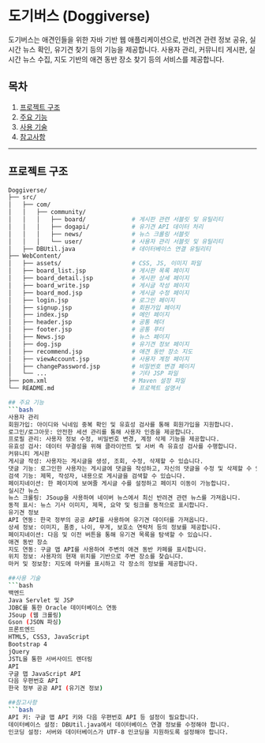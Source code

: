 # 도기버스 (Doggiverse)

도기버스는 애견인들을 위한 자바 기반 웹 애플리케이션으로, 반려견 관련 정보 공유, 실시간 뉴스 확인, 유기견 찾기 등의 기능을 제공합니다. 사용자 관리, 커뮤니티 게시판, 실시간 뉴스 수집, 지도 기반의 애견 동반 장소 찾기 등의 서비스를 제공합니다.

## 목차
1. [프로젝트 구조](#프로젝트-구조)
2. [주요 기능](#주요-기능)
3. [사용 기술](#사용-기술)
4. [참고사항](#참고사항)
---

## 프로젝트 구조
```bash
Doggiverse/
├── src/
│   ├── com/
│   │   ├── community/
│   │   │   ├── board/             # 게시판 관련 서블릿 및 유틸리티
│   │   │   ├── dogapi/            # 유기견 API 데이터 처리
│   │   │   ├── news/              # 뉴스 크롤링 서블릿
│   │   │   └── user/              # 사용자 관리 서블릿 및 유틸리티
│   ├── DBUtil.java                # 데이터베이스 연결 유틸리티
├── WebContent/
│   ├── assets/                    # CSS, JS, 이미지 파일
│   ├── board_list.jsp             # 게시판 목록 페이지
│   ├── board_detail.jsp           # 게시판 상세 페이지
│   ├── board_write.jsp            # 게시글 작성 페이지
│   ├── board_mod.jsp              # 게시글 수정 페이지
│   ├── login.jsp                  # 로그인 페이지
│   ├── signup.jsp                 # 회원가입 페이지
│   ├── index.jsp                  # 메인 페이지
│   ├── header.jsp                 # 공통 헤더
│   ├── footer.jsp                 # 공통 푸터
│   ├── News.jsp                   # 뉴스 페이지
│   ├── dog.jsp                    # 유기견 정보 페이지
│   ├── recommend.jsp              # 애견 동반 장소 지도
│   ├── viewAccount.jsp            # 사용자 계정 페이지
│   ├── changePassword.jsp         # 비밀번호 변경 페이지
│   └── ...                        # 기타 JSP 파일
├── pom.xml                        # Maven 설정 파일
└── README.md                      # 프로젝트 설명서

## 주요 기능
```bash
사용자 관리
회원가입: 아이디와 닉네임 중복 확인 및 유효성 검사를 통해 회원가입을 지원합니다.
로그인/로그아웃: 안전한 세션 관리를 통해 사용자 인증을 제공합니다.
프로필 관리: 사용자 정보 수정, 비밀번호 변경, 계정 삭제 기능을 제공합니다.
유효성 검사: 데이터 무결성을 위해 클라이언트 및 서버 측 유효성 검사를 수행합니다.
커뮤니티 게시판
게시글 작성: 사용자는 게시글을 생성, 조회, 수정, 삭제할 수 있습니다.
댓글 기능: 로그인한 사용자는 게시글에 댓글을 작성하고, 자신의 댓글을 수정 및 삭제할 수 있습니다.
검색 기능: 제목, 작성자, 내용으로 게시글을 검색할 수 있습니다.
페이지네이션: 한 페이지에 보여줄 게시글 수를 설정하고 페이지 이동이 가능합니다.
실시간 뉴스
뉴스 크롤링: JSoup을 사용하여 네이버 뉴스에서 최신 반려견 관련 뉴스를 가져옵니다.
동적 표시: 뉴스 기사 이미지, 제목, 요약 및 링크를 동적으로 표시합니다.
유기견 정보
API 연동: 한국 정부의 공공 API를 사용하여 유기견 데이터를 가져옵니다.
상세 정보: 이미지, 품종, 나이, 무게, 보호소 연락처 등의 정보를 제공합니다.
페이지네이션: 다음 및 이전 버튼을 통해 유기견 목록을 탐색할 수 있습니다.
애견 동반 장소
지도 연동: 구글 맵 API를 사용하여 주변의 애견 동반 카페를 표시합니다.
위치 정보: 사용자의 현재 위치를 기반으로 주변 장소를 찾습니다.
마커 및 정보창: 지도에 마커를 표시하고 각 장소의 정보를 제공합니다.

##사용 기술
```bash
백엔드
Java Servlet 및 JSP
JDBC를 통한 Oracle 데이터베이스 연동
JSoup (웹 크롤링)
Gson (JSON 파싱)
프론트엔드
HTML5, CSS3, JavaScript
Bootstrap 4
jQuery
JSTL을 통한 서버사이드 렌더링
API
구글 맵 JavaScript API
다음 우편번호 API
한국 정부 공공 API (유기견 정보)

##참고사항
```bash
API 키: 구글 맵 API 키와 다음 우편번호 API 등 설정이 필요합니다.
데이터베이스 설정: DBUtil.java에서 데이터베이스 연결 정보를 수정해야 합니다.
인코딩 설정: 서버와 데이터베이스가 UTF-8 인코딩을 지원하도록 설정해야 합니다.
